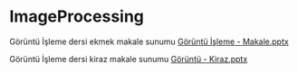 # ImageProcessing
Görüntü İşleme dersi ekmek makale sunumu
[Görüntü İşleme - Makale.pptx](https://github.com/EylulAydogan/ImageProcessing/files/9968566/Goruntu.Isleme.-.Makale.pptx)


Görüntü İşleme dersi kiraz makale sunumu
[Görüntü - Kiraz.pptx](https://github.com/EylulAydogan/ImageProcessing/files/10020714/Goruntu.-.Kiraz.pptx)

